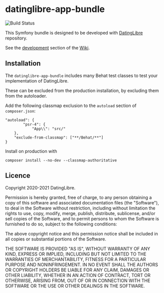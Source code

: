# datinglibre-app-bundle

![Build Status](https://github.com/datinglibre/datinglibre-app-bundle/actions/workflows/datinglibre-app-bundle.yml/badge.svg)

This Symfony bundle is designed to be developed with [DatingLibre](https://github.com/datinglibre/DatingLibre) repository.

See the [development](https://github.com/datinglibre/DatingLibre/wiki/Development) section of the [Wiki](https://github.com/datinglibre/DatingLibre/wiki).

## Installation

The `datinglibre-app-bundle` includes many Behat test classes to test your implementation of DatingLibre.

These can be excluded from the production installation, by excluding them from the autoloader.

Add the following classmap exclusion to the `autoload` section of `composer.json`:

    "autoload": {
            "psr-4": {
                "App\\": "src/"
        },
        "exclude-from-classmap": ["**/Behat/**"]
    }

Install on production with 

    composer install --no-dev --classmap-authoritative

## Licence

Copyright 2020-2021 DatingLibre.

Permission is hereby granted, free of charge, to any person obtaining a copy of this software and associated documentation files (the "Software"), to deal in the Software without restriction, including without limitation the rights to use, copy, modify, merge, publish, distribute, sublicense, and/or sell copies of the Software, and to permit persons to whom the Software is furnished to do so, subject to the following conditions:

The above copyright notice and this permission notice shall be included in all copies or substantial portions of the Software.

THE SOFTWARE IS PROVIDED "AS IS", WITHOUT WARRANTY OF ANY KIND, EXPRESS OR IMPLIED, INCLUDING BUT NOT LIMITED TO THE WARRANTIES OF MERCHANTABILITY, FITNESS FOR A PARTICULAR PURPOSE AND NONINFRINGEMENT. IN NO EVENT SHALL THE AUTHORS OR COPYRIGHT HOLDERS BE LIABLE FOR ANY CLAIM, DAMAGES OR OTHER LIABILITY, WHETHER IN AN ACTION OF CONTRACT, TORT OR OTHERWISE, ARISING FROM, OUT OF OR IN CONNECTION WITH THE SOFTWARE OR THE USE OR OTHER DEALINGS IN THE SOFTWARE.
